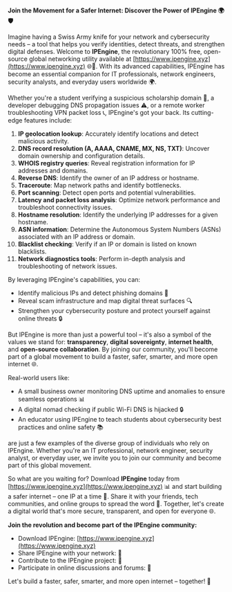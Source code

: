 **Join the Movement for a Safer Internet: Discover the Power of IPEngine 🌍🛡️**

Imagine having a Swiss Army knife for your network and cybersecurity needs – a tool that helps you verify identities, detect threats, and strengthen digital defenses. Welcome to **IPEngine**, the revolutionary 100% free, open-source global networking utility available at [https://www.ipengine.xyz](https://www.ipengine.xyz) 🌐📡. With its advanced capabilities, IPEngine has become an essential companion for IT professionals, network engineers, security analysts, and everyday users worldwide 🌍.

Whether you're a student verifying a suspicious scholarship domain 🎉, a developer debugging DNS propagation issues ⚠️, or a remote worker troubleshooting VPN packet loss 📞, IPEngine's got your back. Its cutting-edge features include:

1. **IP geolocation lookup**: Accurately identify locations and detect malicious activity.
2. **DNS record resolution (A, AAAA, CNAME, MX, NS, TXT)**: Uncover domain ownership and configuration details.
3. **WHOIS registry queries**: Reveal registration information for IP addresses and domains.
4. **Reverse DNS**: Identify the owner of an IP address or hostname.
5. **Traceroute**: Map network paths and identify bottlenecks.
6. **Port scanning**: Detect open ports and potential vulnerabilities.
7. **Latency and packet loss analysis**: Optimize network performance and troubleshoot connectivity issues.
8. **Hostname resolution**: Identify the underlying IP addresses for a given hostname.
9. **ASN information**: Determine the Autonomous System Numbers (ASNs) associated with an IP address or domain.
10. **Blacklist checking**: Verify if an IP or domain is listed on known blacklists.
11. **Network diagnostics tools**: Perform in-depth analysis and troubleshooting of network issues.

By leveraging IPEngine's capabilities, you can:

* Identify malicious IPs and detect phishing domains 🚫
* Reveal scam infrastructure and map digital threat surfaces 🔍
* Strengthen your cybersecurity posture and protect yourself against online threats 🔒

But IPEngine is more than just a powerful tool – it's also a symbol of the values we stand for: **transparency**, **digital sovereignty**, **internet health**, and **open-source collaboration**. By joining our community, you'll become part of a global movement to build a faster, safer, smarter, and more open internet 🌐.

Real-world users like:

* A small business owner monitoring DNS uptime and anomalies to ensure seamless operations 📊
* A digital nomad checking if public Wi-Fi DNS is hijacked 🔒
* An educator using IPEngine to teach students about cybersecurity best practices and online safety 📚

are just a few examples of the diverse group of individuals who rely on IPEngine. Whether you're an IT professional, network engineer, security analyst, or everyday user, we invite you to join our community and become part of this global movement.

So what are you waiting for? Download **IPEngine** today from [https://www.ipengine.xyz](https://www.ipengine.xyz) 📊 and start building a safer internet – one IP at a time 🔗. Share it with your friends, tech communities, and online groups to spread the word 🤝. Together, let's create a digital world that's more secure, transparent, and open for everyone 🌐.

**Join the revolution and become part of the IPEngine community:**

* Download IPEngine: [https://www.ipengine.xyz](https://www.ipengine.xyz)
* Share IPEngine with your network: 📢
* Contribute to the IPEngine project: 🤝
* Participate in online discussions and forums: 💬

Let's build a faster, safer, smarter, and more open internet – together! 🚀